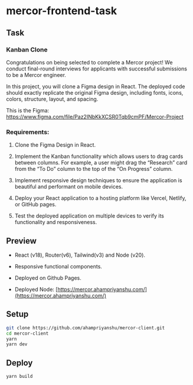 # mercor-frontend-task

## Task

### Kanban Clone
Congratulations on being selected to complete a Mercor project! We conduct final-round interviews for applicants with successful submissions to be a Mercor engineer. 

In this project, you will clone a Figma design in React. The deployed code should exactly replicate the original Figma design, including fonts, icons, colors, structure, layout, and spacing. 

This is the Figma: https://www.figma.com/file/Paz2INbKkXCSR0Tqb9cmPF/Mercor-Project 

### Requirements: 

1. Clone the Figma Design in React. 

1. Implement the Kanban functionality which allows users to drag cards between columns. For example, a user might drag the “Research” card from the “To Do” column to the top of the “On Progress” column. 

1. Implement responsive design techniques to ensure the application is beautiful and performant on mobile devices. 

1. Deploy your React application to a hosting platform like Vercel, Netlify, or GitHub pages. 

1. Test the deployed application on multiple devices to verify its functionality and responsiveness. 

## Preview

- React (v18), Router(v6), Tailwind(v3) and Node (v20).
- Responsive functional components.
- Deployed on Github Pages.

- Deployed Node: [https://mercor.ahampriyanshu.com/](https://mercor.ahampriyanshu.com/)

## Setup

```bash
git clone https://github.com/ahampriyanshu/mercor-client.git
cd mercor-client
yarn
yarn dev
```

## Deploy

```bash
yarn build
```